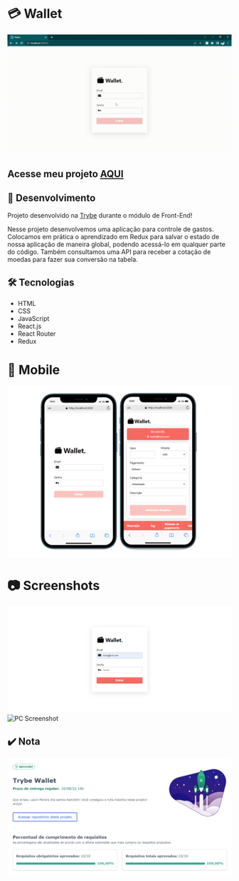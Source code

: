 # :credit_card: Wallet

![Preview Projeto](./imgs/Readme-gif.gif)

## Acesse meu projeto <a href="https://lauropera.github.io/wallet/">AQUI</a>

## :satellite: Desenvolvimento

Projeto desenvolvido na <a href="https://betrybe.com/" target="_blank">Trybe</a> durante o módulo de Front-End!

Nesse projeto desenvolvemos uma aplicação para controle de gastos. Colocamos em prática o aprendizado em Redux para salvar o estado de nossa aplicação de maneira global, podendo acessá-lo em qualquer parte do código. Também consultamos uma API para receber a cotação de moedas para fazer sua conversão na tabela.

## :hammer_and_wrench: Tecnologias

* HTML
* CSS
* JavaScript
* React.js
* React Router
* Redux

# :iphone: Mobile

![Mobile Screenshot](./imgs/Mobile-Preview.png)

# :camera: Screenshots

![PC Screenshot](./imgs/Login-DesktopPreview.png)
![PC Screenshot](./imgs/Desktop-DesktopPreview.png)

## :heavy_check_mark: Nota
![Minha nota no projeto](./imgs/nota-projeto.png)
